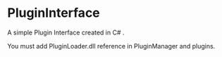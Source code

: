 # PluginInterface
A simple Plugin Interface created in C# .

You must add PluginLoader.dll reference in PluginManager and plugins.

